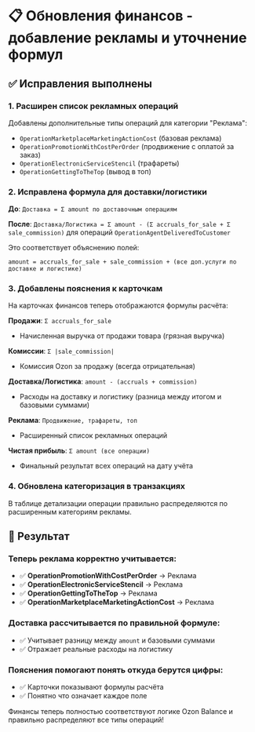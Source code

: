 # 📋 Обновления финансов - добавление рекламы и уточнение формул

## ✅ Исправления выполнены

### 1. **Расширен список рекламных операций**

Добавлены дополнительные типы операций для категории "Реклама":
- `OperationMarketplaceMarketingActionCost` (базовая реклама)
- `OperationPromotionWithCostPerOrder` (продвижение с оплатой за заказ) 
- `OperationElectronicServiceStencil` (трафареты)
- `OperationGettingToTheTop` (вывод в топ)

### 2. **Исправлена формула для доставки/логистики**

**До**: `Доставка = Σ amount по доставочным операциям`

**После**: `Доставка/Логистика = Σ amount - (Σ accruals_for_sale + Σ sale_commission)` для операций `OperationAgentDeliveredToCustomer`

Это соответствует объяснению полей:
```
amount = accruals_for_sale + sale_commission + (все доп.услуги по доставке и логистике)
```

### 3. **Добавлены пояснения к карточкам**

На карточках финансов теперь отображаются формулы расчёта:

**Продажи**: `Σ accruals_for_sale`
- Начисленная выручка от продажи товара (грязная выручка)

**Комиссии**: `Σ |sale_commission|` 
- Комиссия Ozon за продажу (всегда отрицательная)

**Доставка/Логистика**: `amount - (accruals + commission)`
- Расходы на доставку и логистику (разница между итогом и базовыми суммами)

**Реклама**: `Продвижение, трафареты, топ`
- Расширенный список рекламных операций

**Чистая прибыль**: `Σ amount (все операции)`
- Финальный результат всех операций на дату учёта

### 4. **Обновлена категоризация в транзакциях**

В таблице детализации операции правильно распределяются по расширенным категориям рекламы.

## 🎯 Результат

### Теперь реклама корректно учитывается:
- ✅ **OperationPromotionWithCostPerOrder** → Реклама
- ✅ **OperationElectronicServiceStencil** → Реклама  
- ✅ **OperationGettingToTheTop** → Реклама
- ✅ **OperationMarketplaceMarketingActionCost** → Реклама

### Доставка рассчитывается по правильной формуле:
- ✅ Учитывает разницу между `amount` и базовыми суммами
- ✅ Отражает реальные расходы на логистику

### Пояснения помогают понять откуда берутся цифры:
- ✅ Карточки показывают формулы расчёта
- ✅ Понятно что означает каждое поле

Финансы теперь полностью соответствуют логике Ozon Balance и правильно распределяют все типы операций!